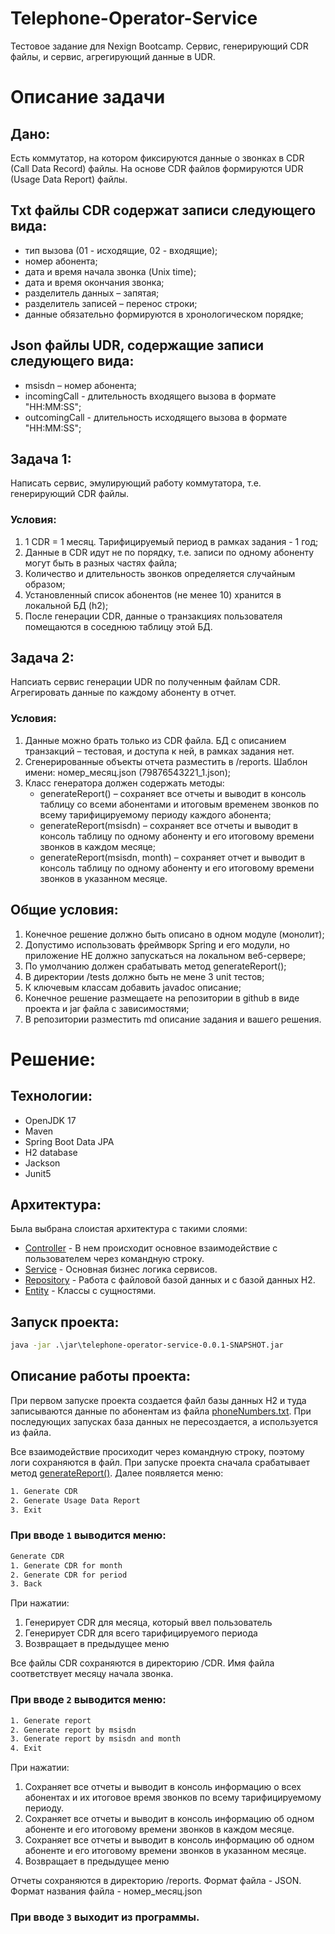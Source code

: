 # Telephone-Operator-Service
Тестовое задание для Nexign Bootcamp. Сервис, генерирующий CDR файлы, и сервис, агрегирующий данные в UDR.

# Описание задачи
## Дано:
Есть коммутатор, на котором фиксируются данные о звонках в CDR (Call Data Record) файлы.
На основе CDR файлов формируются UDR (Usage Data Report) файлы.

## Txt файлы CDR содержат записи следующего вида:
- тип вызова (01 - исходящие, 02 - входящие);
- номер абонента;
- дата и время начала звонка (Unix time);
- дата и время окончания звонка;
- разделитель данных – запятая;
- разделитель записей – перенос строки;
- данные обязательно формируются в хронологическом порядке;

## Json файлы UDR, содержащие записи следующего вида:
- msisdn – номер абонента;
- incomingCall - длительность входящего вызова в формате "HH:MM:SS";
- outcomingCall - длительность исходящего вызова в формате "HH:MM:SS";

## Задача 1:
Написать сервис, эмулирующий работу коммутатора, т.е. генерирующий CDR файлы.
### Условия:
1. 1 CDR = 1 месяц. Тарифицируемый период в рамках задания - 1 год;
2. Данные в CDR идут не по порядку, т.е. записи по одному абоненту могут быть в разных частях файла;
3. Количество и длительность звонков определяется случайным образом;
4. Установленный список абонентов (не менее 10) хранится в локальной БД (h2);
5. После генерации CDR, данные о транзакциях пользователя помещаются в соседнюю таблицу этой БД.

## Задача 2:
Напсиать сервис генерации UDR по полученным файлам CDR. Агрегировать данные по каждому абоненту в отчет.
### Условия:
1. Данные можно брать только из CDR файла. БД с описанием транзакций – тестовая, и доступа к ней, в рамках задания нет.
2. Сгенерированные объекты отчета разместить в /reports.
Шаблон имени: номер_месяц.json (79876543221_1.json);
3. Класс генератора должен содержать методы:
   -  generateReport() – сохраняет все отчеты и выводит в консоль таблицу со всеми абонентами и итоговым временем звонков по всему тарифицируемому периоду каждого абонента;
   - generateReport(msisdn) – сохраняет все отчеты и выводит в консоль таблицу по одному абоненту и его итоговому времени звонков в каждом месяце;
   - generateReport(msisdn, month) – сохраняет отчет и выводит в консоль таблицу по одному абоненту и его итоговому времени звонков в указанном месяце.

## Общие условия:
1. Конечное решение должно быть описано в одном модуле (монолит);
2. Допустимо использовать фреймворк Spring и его модули, но приложение НЕ должно запускаться на локальном веб-сервере;
3. По умолчанию должен срабатывать метод generateReport();
4. В директории /tests должно быть не мене 3 unit тестов;
5. К ключевым классам добавить javadoc описание;
6. Конечное решение размещаете на репозитории в github в виде проекта и jar файла с зависимостями;
7. В репозитории разместить md описание задания и вашего решения.

# Решение:
## Технологии:
- OpenJDK 17
- Maven
- Spring Boot Data JPA
- H2 database
- Jackson
- Junit5

## Архитектура:
Была выбрана слоистая архитектура с такими слоями:
- [Controller](./src/main/java/org/endrey/telephone/operator/controller/MainLoop.java) - В нем происходит основное взаимодействие с пользователем через командную строку.
- [Service](./src/main/java/org/endrey/telephone/operator/service) - Основная бизнес логика сервисов.
- [Repository](./src/main/java/org/endrey/telephone/operator/repository) - Работа с файловой базой данных и с базой данных H2.
- [Entity](./src/main/java/org/endrey/telephone/operator/entity) - Классы с сущностями.

## Запуск проекта:
```cmd
java -jar .\jar\telephone-operator-service-0.0.1-SNAPSHOT.jar
```

## Описание работы проекта:
При первом запуске проекта создается файл базы данных H2 и туда записываются данные по абонентам из файла [phoneNumbers.txt](./src/main/resources/phoneNumbers.txt). При последующих запусках база данных не пересоздается, а используется из файла.

Все взаимодействие просиходит через командную строку, поэтому логи сохраняются в файл.
При запуске проекта сначала срабатывает метод [generateReport()](./src/main/java/org/endrey/telephone/operator/service/serviceImpl/UDRServiceImpl.java). Далее появляется меню:
```cmd
1. Generate CDR
2. Generate Usage Data Report
3. Exit
```
### При вводе `1` выводится меню:
```cmd
Generate CDR
1. Generate CDR for month
2. Generate CDR for period
3. Back
```
При нажатии:
1. Генерирует CDR для месяца, который ввел пользователь
2. Генерирует CDR для всего тарифицируемого периода
3. Возвращает в предыдущее меню

Все файлы CDR сохраняются в директорию /CDR. Имя файла соответствует месяцу начала звонка.

### При вводе `2` выводится меню:
```cmd
1. Generate report
2. Generate report by msisdn
3. Generate report by msisdn and month
4. Exit
```
При нажатии:
1. Сохраняет все отчеты и выводит в консоль информацию о всех абонентах и их итоговое время звонков по всему тарифицируемому периоду.
2. Сохраняет все отчеты и выводит в консоль информацию об одном абоненте и его итоговому времени звонков в каждом месяце.
3. Сохраняет все отчеты и выводит в консоль информацию об одном абоненте и его итоговому времени звонков в указанном месяце.
4. Возвращает в предыдущее меню

Отчеты сохраняются в директорию /reports. Формат файла - JSON. Формат названия файла - номер_месяц.json

### При вводе `3` выходит из программы.